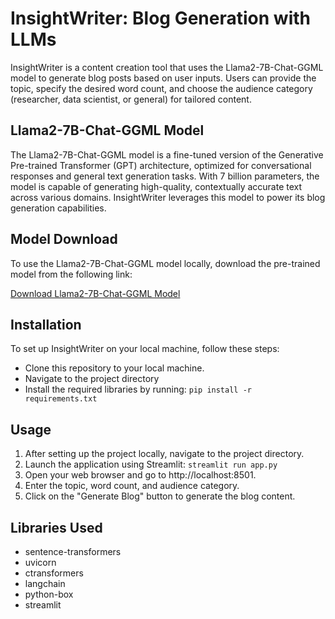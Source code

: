 # InsightWriter: Blog Generation with LLMs

InsightWriter is a content creation tool that uses the Llama2-7B-Chat-GGML model to generate blog posts based on user inputs. Users can provide the topic, specify the desired word count, and choose the audience category (researcher, data scientist, or general) for tailored content.

## Llama2-7B-Chat-GGML Model
The Llama2-7B-Chat-GGML model is a fine-tuned version of the Generative Pre-trained Transformer (GPT) architecture, optimized for conversational responses and general text generation tasks. With 7 billion parameters, the model is capable of generating high-quality, contextually accurate text across various domains. InsightWriter leverages this model to power its blog generation capabilities.

## Model Download

To use the Llama2-7B-Chat-GGML model locally, download the pre-trained model from the following link:

[Download Llama2-7B-Chat-GGML Model](https://huggingface.co/TheBloke/Llama-2-7B-Chat-GGML)

## Installation

To set up InsightWriter on your local machine, follow these steps:

- Clone this repository to your local machine.
- Navigate to the project directory
- Install the required libraries by running:
   ```pip install -r requirements.txt```

## Usage

1. After setting up the project locally, navigate to the project directory.
2. Launch the application using Streamlit:
   ```streamlit run app.py```
3. Open your web browser and go to http://localhost:8501.
4. Enter the topic, word count, and audience category.
5. Click on the "Generate Blog" button to generate the blog content.

## Libraries Used


- sentence-transformers
- uvicorn
- ctransformers
- langchain
- python-box
- streamlit
